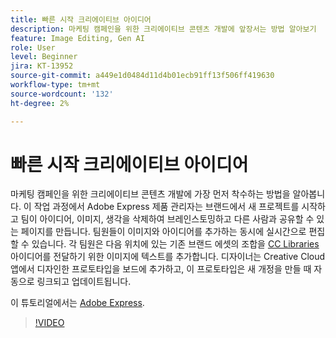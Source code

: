 ```yaml
---
title: 빠른 시작 크리에이티브 아이디어
description: 마케팅 캠페인을 위한 크리에이티브 콘텐츠 개발에 앞장서는 방법 알아보기
feature: Image Editing, Gen AI
role: User
level: Beginner
jira: KT-13952
source-git-commit: a449e1d0484d11d4b01ecb91ff13f506ff419630
workflow-type: tm+mt
source-wordcount: '132'
ht-degree: 2%

---
```


# 빠른 시작 크리에이티브 아이디어

마케팅 캠페인을 위한 크리에이티브 콘텐츠 개발에 가장 먼저 착수하는 방법을 알아봅니다. 이 작업 과정에서 Adobe Express 제품 관리자는 브랜드에서 새 프로젝트를 시작하고 팀이 아이디어, 이미지, 생각을 삭제하여 브레인스토밍하고 다른 사람과 공유할 수 있는 페이지를 만듭니다. 팀원들이 이미지와 아이디어를 추가하는 동시에 실시간으로 편집할 수 있습니다. 각 팀원은 다음 위치에 있는 기존 브랜드 에셋의 조합을 [CC Libraries](cc-libraries.md) 아이디어를 전달하기 위한 이미지에 텍스트를 추가합니다. 디자이너는 Creative Cloud 앱에서 디자인한 프로토타입을 보드에 추가하고, 이 프로토타입은 새 개정을 만들 때 자동으로 링크되고 업데이트됩니다.

이 튜토리얼에서는 [Adobe Express](https://www.adobe.com/express/).

>[!VIDEO](https://video.tv.adobe.com/v/3424296?quality=12&learn=on&hidetitle=true)
